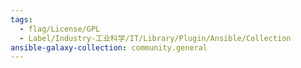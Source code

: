```yaml
---
tags:
  - flag/License/GPL
  - Label/Industry-工业科学/IT/Library/Plugin/Ansible/Collection
ansible-galaxy-collection: community.general
---
```

